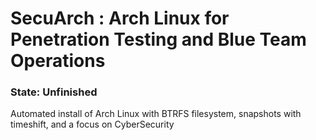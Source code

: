 # SecuArch : Arch Linux for Penetration Testing and Blue Team Operations
### State: Unfinished
Automated install of Arch Linux with BTRFS filesystem, snapshots with timeshift, and a focus on CyberSecurity
